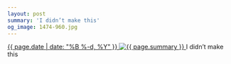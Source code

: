 ```yaml
---
layout: post
summary: 'I didn’t make this'
og_image: 1474-960.jpg
---
```


<p>
 <time>
  <a href="/1474">
   {{ page.date | date: "%B %-d, %Y" }}
  </a>
 </time>
 <a href="/1474">
  <img alt="{{ page.summary }}" sizes="(min-width: 700px) 50vw, calc(100vw - 2rem)" src="{{ site.assets_url }}/1474-480.jpg" srcset="{{ site.assets_url }}/1474-240.jpg 240w, {{ site.assets_url }}/1474-480.jpg 480w, {{ site.assets_url }}/1474-720.jpg 720w, {{ site.assets_url }}/1474-960.jpg 960w"/>
 </a>
 <span>
  I didn’t make this
 </span>
</p>
